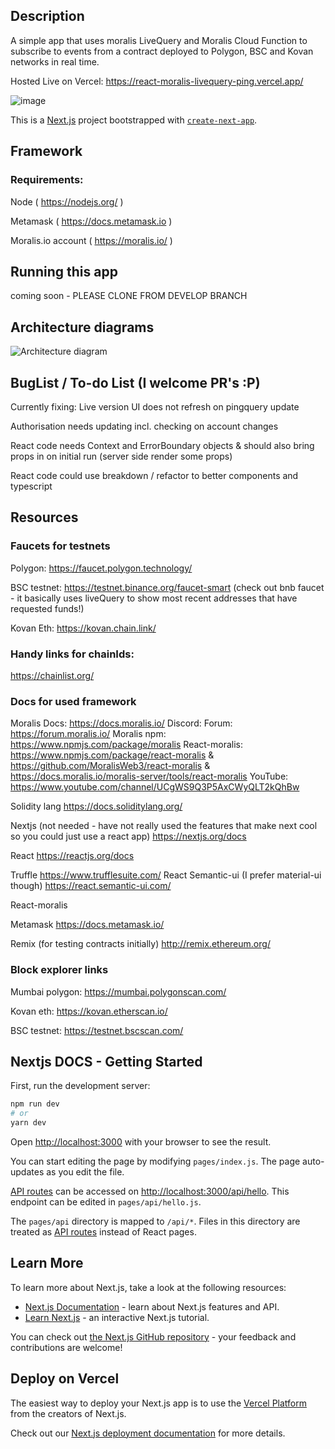 ## Description

A simple app that uses moralis LiveQuery and Moralis Cloud Function to subscribe to events from a contract deployed to Polygon, BSC and Kovan networks in real time.

Hosted Live on Vercel: https://react-moralis-livequery-ping.vercel.app/

![image](https://user-images.githubusercontent.com/12529822/135797271-a074c2dd-164a-4acf-9105-6b997aa0c3ba.png)


This is a [Next.js](https://nextjs.org/) project bootstrapped with [`create-next-app`](https://github.com/vercel/next.js/tree/canary/packages/create-next-app).


## Framework

### Requirements:

Node ( https://nodejs.org/ )

Metamask ( https://docs.metamask.io )

Moralis.io account ( https://moralis.io/ )


## Running this app

coming soon - PLEASE CLONE FROM DEVELOP BRANCH


## Architecture diagrams


![Architecture diagram](https://user-images.githubusercontent.com/12529822/135826932-09eb6f65-2fb4-420b-a5fd-7c8bf62b090d.png)



## BugList / To-do List (I welcome PR's :P)

Currently fixing: Live version UI does not refresh on pingquery update

Authorisation needs updating incl. checking on account changes

React code needs Context and ErrorBoundary objects & should also bring props in on initial run (server side render some props)

React code could use breakdown / refactor to better components and typescript


## Resources


### Faucets for testnets 

Polygon: https://faucet.polygon.technology/

BSC testnet: https://testnet.binance.org/faucet-smart (check out bnb faucet - it basically uses liveQuery to show most recent addresses that have requested funds!)

Kovan Eth: https://kovan.chain.link/ 

### Handy links for chainIds:

https://chainlist.org/ 

### Docs for used framework
Moralis
Docs: https://docs.moralis.io/ 
Discord: 
Forum: https://forum.moralis.io/ 
Moralis npm: https://www.npmjs.com/package/moralis 
React-moralis: https://www.npmjs.com/package/react-moralis & https://github.com/MoralisWeb3/react-moralis & https://docs.moralis.io/moralis-server/tools/react-moralis 
YouTube: https://www.youtube.com/channel/UCgWS9Q3P5AxCWyQLT2kQhBw 

Solidity lang
https://docs.soliditylang.org/ 

Nextjs (not needed - have not really used the features that make next cool so you could just use a react app)
https://nextjs.org/docs

React
https://reactjs.org/docs 

Truffle
https://www.trufflesuite.com/ 
React Semantic-ui (I prefer material-ui though)
https://react.semantic-ui.com/ 

React-moralis

Metamask
https://docs.metamask.io/ 

Remix (for testing contracts initially)
http://remix.ethereum.org/


### Block explorer links

Mumbai polygon: https://mumbai.polygonscan.com/ 

Kovan eth: https://kovan.etherscan.io/ 

BSC testnet: https://testnet.bscscan.com/ 



## Nextjs DOCS - Getting Started

First, run the development server:

```bash
npm run dev
# or
yarn dev
```

Open [http://localhost:3000](http://localhost:3000) with your browser to see the result.

You can start editing the page by modifying `pages/index.js`. The page auto-updates as you edit the file.

[API routes](https://nextjs.org/docs/api-routes/introduction) can be accessed on [http://localhost:3000/api/hello](http://localhost:3000/api/hello). This endpoint can be edited in `pages/api/hello.js`.

The `pages/api` directory is mapped to `/api/*`. Files in this directory are treated as [API routes](https://nextjs.org/docs/api-routes/introduction) instead of React pages.

## Learn More

To learn more about Next.js, take a look at the following resources:

- [Next.js Documentation](https://nextjs.org/docs) - learn about Next.js features and API.
- [Learn Next.js](https://nextjs.org/learn) - an interactive Next.js tutorial.

You can check out [the Next.js GitHub repository](https://github.com/vercel/next.js/) - your feedback and contributions are welcome!

## Deploy on Vercel

The easiest way to deploy your Next.js app is to use the [Vercel Platform](https://vercel.com/new?utm_medium=default-template&filter=next.js&utm_source=create-next-app&utm_campaign=create-next-app-readme) from the creators of Next.js.

Check out our [Next.js deployment documentation](https://nextjs.org/docs/deployment) for more details.
